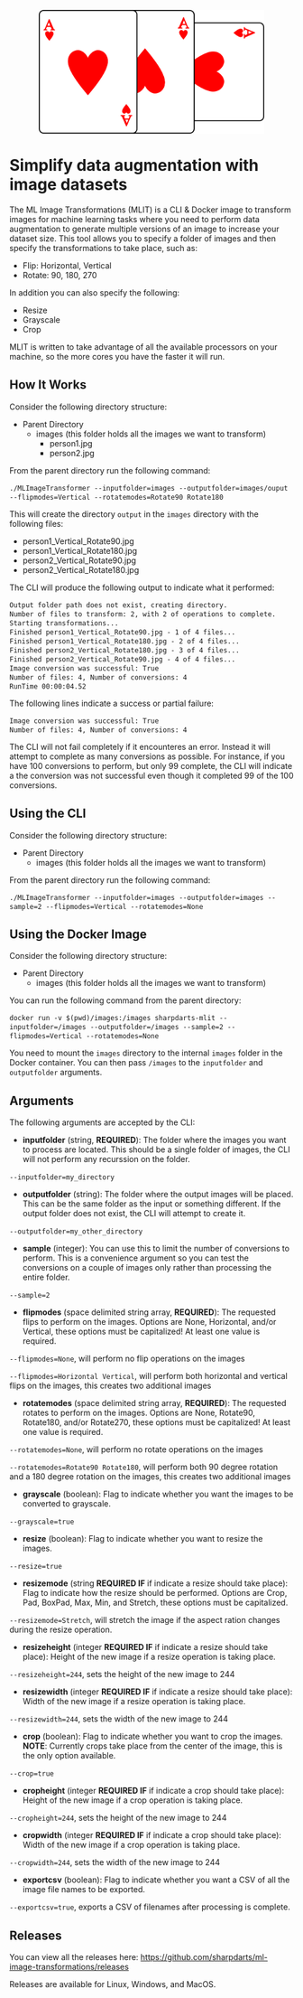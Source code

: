 ---
---

<p align="center">
  <img src="https://raw.githubusercontent.com/sharpdarts/ml-image-transformations/gh-pages/_images/mlit-logo.png" alt="logo" width="400" align="center"/>
</p>

# Simplify data augmentation with image datasets
The ML Image Transformations (MLIT) is a CLI & Docker image to transform images for machine learning tasks where you need to perform data augmentation to generate multiple versions of an image to increase your dataset size. This tool allows you to specify a folder of images and then specify the transformations to take place, such as:

- Flip: Horizontal, Vertical
- Rotate: 90, 180, 270

In addition you can also specify the following:

- Resize
- Grayscale
- Crop

MLIT is written to take advantage of all the available processors on your machine, so the more cores you have the faster it will run.

## How It Works
Consider the following directory structure:

- Parent Directory
  - images (this folder holds all the images we want to transform)
    - person1.jpg
    - person2.jpg


From the parent directory run the following command:

```
./MLImageTransformer --inputfolder=images --outputfolder=images/ouput --flipmodes=Vertical --rotatemodes=Rotate90 Rotate180
```

This will create the directory `output` in the `images` directory with the following files:
- person1_Vertical_Rotate90.jpg
- person1_Vertical_Rotate180.jpg
- person2_Vertical_Rotate90.jpg
- person2_Vertical_Rotate180.jpg

The CLI will produce the following output to indicate what it performed:
```
Output folder path does not exist, creating directory.
Number of files to transform: 2, with 2 of operations to complete.
Starting transformations...
Finished person1_Vertical_Rotate90.jpg - 1 of 4 files...
Finished person1_Vertical_Rotate180.jpg - 2 of 4 files...
Finished person2_Vertical_Rotate180.jpg - 3 of 4 files...
Finished person2_Vertical_Rotate90.jpg - 4 of 4 files...
Image conversion was successful: True
Number of files: 4, Number of conversions: 4
RunTime 00:00:04.52
```

The following lines indicate a success or partial failure:
```
Image conversion was successful: True
Number of files: 4, Number of conversions: 4
```

The CLI will not fail completely if it encounteres an error. Instead it will attempt to complete as many conversions as possible. For instance, if you have 100 conversions to perform, but only 99 complete, the CLI will indicate a the conversion was not successful even though it completed 99 of the 100 conversions.

## Using the CLI
Consider the following directory structure:

- Parent Directory
  - images (this folder holds all the images we want to transform)

From the parent directory run the following command:

```
./MLImageTransformer --inputfolder=images --outputfolder=images --sample=2 --flipmodes=Vertical --rotatemodes=None
```

## Using the Docker Image
Consider the following directory structure:

- Parent Directory
  - images (this folder holds all the images we want to transform)

You can run the following command from the parent directory:

```
docker run -v $(pwd)/images:/images sharpdarts-mlit --inputfolder=/images --outputfolder=/images --sample=2 --flipmodes=Vertical --rotatemodes=None
```

You need to mount the `images` directory to the internal `images` folder in the Docker container. You can then pass `/images` to the `inputfolder` and `outputfolder` arguments.

## Arguments
The following arguments are accepted by the CLI:

- **inputfolder** (string, **REQUIRED**): The folder where the images you want to process are located. This should be a single folder of images, the CLI will not perform any recurssion on the folder.

`--inputfolder=my_directory`

- **outputfolder** (string): The folder where the output images will be placed. This can be the same folder as the input or something different. If the output folder does not exist, the CLI will attempt to create it.

`--outputfolder=my_other_directory`

- **sample** (integer): You can use this to limit the number of conversions to perform. This is a convenience argument so you can test the conversions on a couple of images only rather than processing the entire folder.

`--sample=2`

- **flipmodes** (space delimited string array, **REQUIRED**): The requested flips to perform on the images. Options are None, Horizontal, and/or Vertical, these options must be capitalized! At least one value is required.

`--flipmodes=None`, will perform no flip operations on the images

`--flipmodes=Horizontal Vertical`, will perform both horizontal and vertical flips on the images, this creates two additional images

- **rotatemodes** (space delimited string array, **REQUIRED**): The requested rotates to perform on the images. Options are None, Rotate90, Rotate180, and/or Rotate270, these options must be capitalized! At least one value is required.

`--rotatemodes=None`, will perform no rotate operations on the images

`--rotatemodes=Rotate90 Rotate180`, will perform both 90 degree rotation and a 180 degree rotation on the images, this creates two additional images

- **grayscale** (boolean): Flag to indicate whether you want the images to be converted to grayscale.

`--grayscale=true`

- **resize** (boolean): Flag to indicate whether you want to resize the images.

`--resize=true`

- **resizemode** (string **REQUIRED IF** if indicate a resize should take place): Flag to indicate how the resize should be performed. Options are Crop, Pad, BoxPad, Max, Min, and Stretch, these options must be capitalized.

`--resizemode=Stretch`, will stretch the image if the aspect ration changes during the resize operation.

- **resizeheight** (integer **REQUIRED IF** if indicate a resize should take place): Height of the new image if a resize operation is taking place.

`--resizeheight=244`, sets the height of the new image to 244

- **resizewidth** (integer **REQUIRED IF** if indicate a resize should take place): Width of the new image if a resize operation is taking place.

`--resizewidth=244`, sets the width of the new image to 244

- **crop** (boolean): Flag to indicate whether you want to crop the images. **NOTE**: Currently crops take place from the center of the image, this is the only option available.

`--crop=true`

- **cropheight** (integer **REQUIRED IF** if indicate a crop should take place): Height of the new image if a crop operation is taking place.

`--cropheight=244`, sets the height of the new image to 244

- **cropwidth** (integer **REQUIRED IF** if indicate a crop should take place): Width of the new image if a crop operation is taking place.

`--cropwidth=244`, sets the width of the new image to 244

- **exportcsv** (boolean): Flag to indicate whether you want a CSV of all the image file names to be exported.

`--exportcsv=true`, exports a CSV of filenames after processing is complete.

## Releases
You can view all the releases here: https://github.com/sharpdarts/ml-image-transformations/releases

Releases are available for Linux, Windows, and MacOS.
